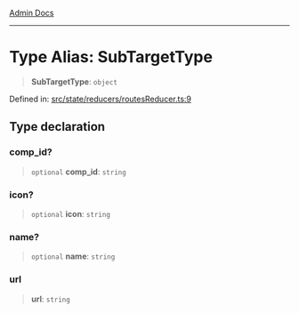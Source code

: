 [Admin Docs](/)

***

# Type Alias: SubTargetType

> **SubTargetType**: `object`

Defined in: [src/state/reducers/routesReducer.ts:9](https://github.com/gautam-divyanshu/talawa-admin/blob/69cd9f147d3701d1db7821366b2c564d1fb49f77/src/state/reducers/routesReducer.ts#L9)

## Type declaration

### comp\_id?

> `optional` **comp\_id**: `string`

### icon?

> `optional` **icon**: `string`

### name?

> `optional` **name**: `string`

### url

> **url**: `string`
